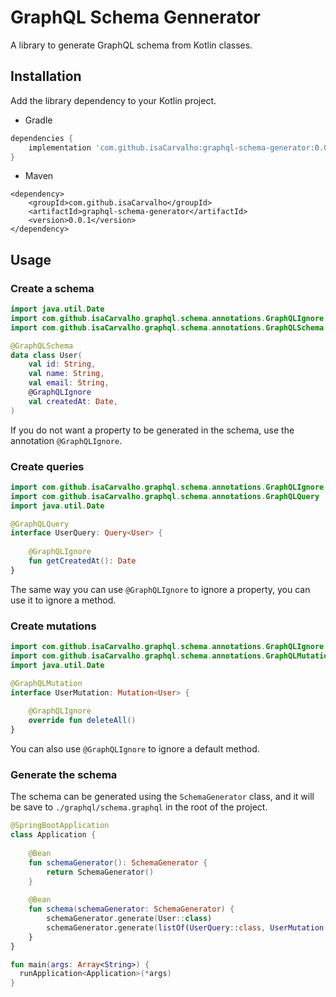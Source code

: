 # GraphQL Schema Gennerator

A library to generate GraphQL schema from Kotlin classes.

## Installation

Add the library dependency to your Kotlin project.

- Gradle
```gradle
dependencies {
    implementation 'com.github.isaCarvalho:graphql-schema-generator:0.0.1'
}
```

- Maven
```maven
<dependency>
    <groupId>com.github.isaCarvalho</groupId>
    <artifactId>graphql-schema-generator</artifactId>
    <version>0.0.1</version>
</dependency>
```

## Usage

### Create a schema

```kotlin
import java.util.Date
import com.github.isaCarvalho.graphql.schema.annotations.GraphQLIgnore
import com.github.isaCarvalho.graphql.schema.annotations.GraphQLSchema

@GraphQLSchema
data class User(
    val id: String,
    val name: String,
    val email: String,
    @GraphQLIgnore
    val createdAt: Date,
)
```

If you do not want a property to be generated in the schema, use the annotation `@GraphQLIgnore`.

### Create queries

```kotlin
import com.github.isaCarvalho.graphql.schema.annotations.GraphQLIgnore
import com.github.isaCarvalho.graphql.schema.annotations.GraphQLQuery
import java.util.Date

@GraphQLQuery
interface UserQuery: Query<User> {
    
    @GraphQLIgnore
    fun getCreatedAt(): Date
}
```

The same way you can use `@GraphQLIgnore` to ignore a property, you can use it to ignore a method.

### Create mutations

```kotlin
import com.github.isaCarvalho.graphql.schema.annotations.GraphQLIgnore
import com.github.isaCarvalho.graphql.schema.annotations.GraphQLMutation
import java.util.Date

@GraphQLMutation
interface UserMutation: Mutation<User> {
    
    @GraphQLIgnore
    override fun deleteAll()
}
```

You can also use `@GraphQLIgnore` to ignore a default method.

### Generate the schema

The schema can be generated using the `SchemaGenerator` class, and it will be save to `./graphql/schema.graphql` in the root of the project.

```kotlin
@SpringBootApplication
class Application {
    
    @Bean
    fun schemaGenerator(): SchemaGenerator {
        return SchemaGenerator()
    }
    
    @Bean
    fun schema(schemaGenerator: SchemaGenerator) {
        schemaGenerator.generate(User::class)
        schemaGenerator.generate(listOf(UserQuery::class, UserMutation::class))
    }
}

fun main(args: Array<String>) {
  runApplication<Application>(*args)
}
```